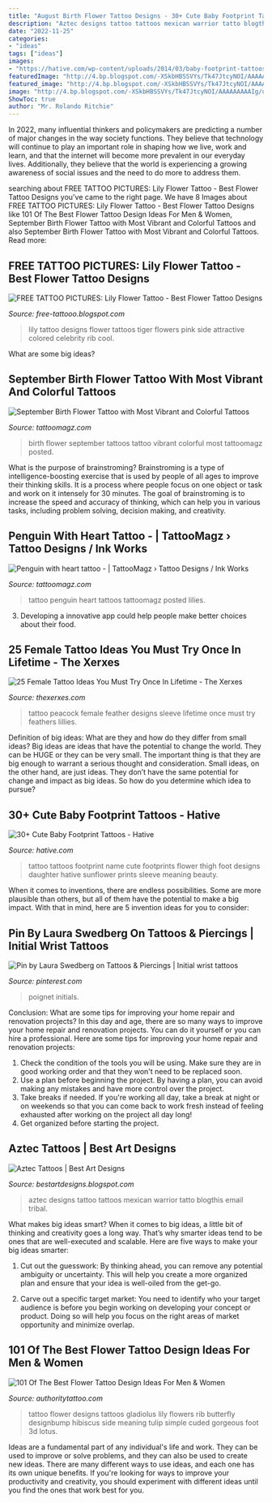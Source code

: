 ```yaml
---
title: "August Birth Flower Tattoo Designs - 30+ Cute Baby Footprint Tattoos"
description: "Aztec designs tattoo tattoos mexican warrior tatto blogthis email tribal"
date: "2022-11-25"
categories:
- "ideas"
tags: ["ideas"]
images:
- "https://hative.com/wp-content/uploads/2014/03/baby-footprint-tattoos/14-flower-baby-footprints-thigh.jpg"
featuredImage: "http://4.bp.blogspot.com/-XSkbHBSSVYs/Tk47JtcyNOI/AAAAAAAAAIg/u2AEl36toPI/s1600/Lily+Flower+Tattoo-pink-lily-tattoo-25892.jpeg"
featured_image: "http://4.bp.blogspot.com/-XSkbHBSSVYs/Tk47JtcyNOI/AAAAAAAAAIg/u2AEl36toPI/s1600/Lily+Flower+Tattoo-pink-lily-tattoo-25892.jpeg"
image: "http://4.bp.blogspot.com/-XSkbHBSSVYs/Tk47JtcyNOI/AAAAAAAAAIg/u2AEl36toPI/s1600/Lily+Flower+Tattoo-pink-lily-tattoo-25892.jpeg"
ShowToc: true
author: "Mr. Rolando Ritchie"
---
```



In 2022, many influential thinkers and policymakers are predicting a number of major changes in the way society functions. They believe that technology will continue to play an important role in shaping how we live, work and learn, and that the internet will become more prevalent in our everyday lives. Additionally, they believe that the world is experiencing a growing awareness of social issues and the need to do more to address them.

	

		
searching about FREE TATTOO PICTURES: Lily Flower Tattoo - Best Flower Tattoo Designs you've came to the right page. We have 8 Images about FREE TATTOO PICTURES: Lily Flower Tattoo - Best Flower Tattoo Designs like 101 Of The Best Flower Tattoo Design Ideas For Men &amp; Women, September Birth Flower Tattoo with Most Vibrant and Colorful Tattoos and also September Birth Flower Tattoo with Most Vibrant and Colorful Tattoos. Read more:
		
    
## FREE TATTOO PICTURES: Lily Flower Tattoo - Best Flower Tattoo Designs

<img loading=lazy src="http://4.bp.blogspot.com/-XSkbHBSSVYs/Tk47JtcyNOI/AAAAAAAAAIg/u2AEl36toPI/s1600/Lily+Flower+Tattoo-pink-lily-tattoo-25892.jpeg" onerror="this.onerror=null;this.src='https://tse3.mm.bing.net/th?id=OIP.0ZQMqjnpdziw9lUAdHh0SAHaJ4&amp;pid=15.1';" alt="FREE TATTOO PICTURES: Lily Flower Tattoo - Best Flower Tattoo Designs">

_Source: free-tattooo.blogspot.com_

>lily tattoo designs flower tattoos tiger flowers pink side attractive colored celebrity rib cool. 

	

What are some big ideas?
 

    
## September Birth Flower Tattoo With Most Vibrant And Colorful Tattoos

<img loading=lazy src="https://tattoomagz.com/wp-content/uploads/september-birth-flower-tattoos-facts-around-us-25-most-vibrant-and-colorful-tattoos-63526.jpg" onerror="this.onerror=null;this.src='https://tse3.mm.bing.net/th?id=OIP.VUIlQJJqdgWGmIBAY22SoQAAAA&amp;pid=15.1';" alt="September Birth Flower Tattoo with Most Vibrant and Colorful Tattoos">

_Source: tattoomagz.com_

>birth flower september tattoos tattoo vibrant colorful most tattoomagz posted. 

	

What is the purpose of brainstroming?
Brainstroming is a type of intelligence-boosting exercise that is used by people of all ages to improve their thinking skills. It is a process where people focus on one object or task and work on it intensely for 30 minutes. The goal of brainstroming is to increase the speed and accuracy of thinking, which can help you in various tasks, including problem solving, decision making, and creativity.

    
## Penguin With Heart Tattoo - | TattooMagz › Tattoo Designs / Ink Works

<img loading=lazy src="https://tattoomagz.com/wp-content/uploads/Tattoos/tattoo/Penguin-with-heart-tattoo.jpg" onerror="this.onerror=null;this.src='https://tse3.mm.bing.net/th?id=OIP.n3U_58wa3ZcNvWeSqsyX7AHaJ3&amp;pid=15.1';" alt="Penguin with heart tattoo - | TattooMagz › Tattoo Designs / Ink Works">

_Source: tattoomagz.com_

>tattoo penguin heart tattoos tattoomagz posted lilies. 

	

3. Developing a innovative app could help people make better choices about their food.

    
## 25 Female Tattoo Ideas You Must Try Once In Lifetime - The Xerxes

<img loading=lazy src="http://thexerxes.com/wp-content/uploads/2016/03/Peacock-Feather-Sleeve-Tattoo-Designs.jpg" onerror="this.onerror=null;this.src='https://tse2.mm.bing.net/th?id=OIP.r578mvS4rZqwPLuUjgoi1gHaJ4&amp;pid=15.1';" alt="25 Female Tattoo Ideas You Must Try Once In Lifetime - The Xerxes">

_Source: thexerxes.com_

>tattoo peacock female feather designs sleeve lifetime once must try feathers lillies. 

	

Definition of big ideas: What are they and how do they differ from small ideas?
Big ideas are ideas that have the potential to change the world. They can be HUGE or they can be very small. The important thing is that they are big enough to warrant a serious thought and consideration. Small ideas, on the other hand, are just ideas. They don’t have the same potential for change and impact as big ideas. So how do you determine which idea to pursue?

    
## 30+ Cute Baby Footprint Tattoos - Hative

<img loading=lazy src="https://hative.com/wp-content/uploads/2014/03/baby-footprint-tattoos/14-flower-baby-footprints-thigh.jpg" onerror="this.onerror=null;this.src='https://tse4.mm.bing.net/th?id=OIP.n6UjaMPu0bOxiCt1oip_SAHaJ4&amp;pid=15.1';" alt="30+ Cute Baby Footprint Tattoos - Hative">

_Source: hative.com_

>tattoo tattoos footprint name cute footprints flower thigh foot designs daughter hative sunflower prints sleeve meaning beauty. 

	

When it comes to inventions, there are endless possibilities. Some are more plausible than others, but all of them have the potential to make a big impact. With that in mind, here are 5 invention ideas for you to consider: 

    
## Pin By Laura Swedberg On Tattoos &amp; Piercings | Initial Wrist Tattoos

<img loading=lazy src="https://i.pinimg.com/736x/64/4c/9c/644c9c0372c391f9ceb129417d7e28a4.jpg" onerror="this.onerror=null;this.src='https://tse3.mm.bing.net/th?id=OIP.AsDcaI97ZBjHxr6d-AdmVQHaHa&amp;pid=15.1';" alt="Pin by Laura Swedberg on Tattoos &amp; Piercings | Initial wrist tattoos">

_Source: pinterest.com_

>poignet initials. 

	

Conclusion: What are some tips for improving your home repair and renovation projects?
In this day and age, there are so many ways to improve your home repair and renovation projects. You can do it yourself or you can hire a professional. Here are some tips for improving your home repair and renovation projects: 
1. Check the condition of the tools you will be using. Make sure they are in good working order and that they won't need to be replaced soon. 
2. Use a plan before beginning the project. By having a plan, you can avoid making any mistakes and have more control over the project. 
3. Take breaks if needed. If you're working all day, take a break at night or on weekends so that you can come back to work fresh instead of feeling exhausted after working on the project all day long! 
4. Get organized before starting the project.

    
## Aztec Tattoos | Best Art Designs

<img loading=lazy src="http://2.bp.blogspot.com/-Nes7ygfdk-E/UQaPk8jzzgI/AAAAAAAAUGo/lpHnWryMAiE/s1600/different-aztec-tattoo-design.JPG" onerror="this.onerror=null;this.src='https://tse1.mm.bing.net/th?id=OIP.JTNvgvoIV_RU7qOg1YCg5QHaOc&amp;pid=15.1';" alt="Aztec Tattoos | Best Art Designs">

_Source: bestartdesigns.blogspot.com_

>aztec designs tattoo tattoos mexican warrior tatto blogthis email tribal. 

	

What makes big ideas smart?
When it comes to big ideas, a little bit of thinking and creativity goes a long way. That’s why smarter ideas tend to be ones that are well-executed and scalable. Here are five ways to make your big ideas smarter:
1. Cut out the guesswork: By thinking ahead, you can remove any potential ambiguity or uncertainty. This will help you create a more organized plan and ensure that your idea is well-oiled from the get-go.

2. Carve out a specific target market: You need to identify who your target audience is before you begin working on developing your concept or product. Doing so will help you focus on the right areas of market opportunity and minimize overlap.


    
## 101 Of The Best Flower Tattoo Design Ideas For Men &amp; Women

<img loading=lazy src="https://authoritytattoo.com/wp-content/uploads/2016/12/FlowerTattoos80.jpg" onerror="this.onerror=null;this.src='https://tse1.mm.bing.net/th?id=OIP.Pd9kVccTpGG94ywYVYPYfgHaLE&amp;pid=15.1';" alt="101 Of The Best Flower Tattoo Design Ideas For Men &amp; Women">

_Source: authoritytattoo.com_

>tattoo flower designs tattoos gladiolus lily flowers rib butterfly designbump hibiscus side meaning tulip simple cuded gorgeous foot 3d lotus. 

	

Ideas are a fundamental part of any individual's life and work. They can be used to improve or solve problems, and they can also be used to create new ideas. There are many different ways to use ideas, and each one has its own unique benefits. If you're looking for ways to improve your productivity and creativity, you should experiment with different ideas until you find the ones that work best for you.

